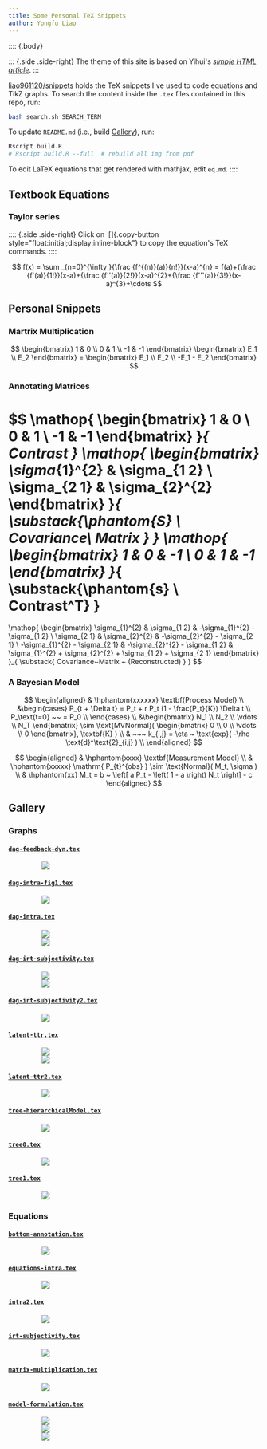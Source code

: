 ```yaml
---
title: Some Personal TeX Snippets
author: Yongfu Liao
---
```



<!-- 
To Do: 
    move mathjax to document bottom (pandoc_html())
    copy math TeX command button (JS)
        1. extract plain text from .math.display
        2. save to some element
        3. add a copy button
 -->

:::: {.body}

::: {.side .side-right}
The theme of this site is based on Yihui's [*simple HTML article*](https://yihui.org/en/2023/10/html-article/).
:::

[liao961120/snippets](https://github.com/liao961120/snippets) holds the TeX snippets I've used to code equations and TikZ graphs. To search the content inside the `.tex` files contained in this repo, run:

```bash
bash search.sh SEARCH_TERM
```

To update `README.md` (i.e., build [Gallery](#gallery)), run:

```bash
Rscript build.R
# Rscript build.R --full  # rebuild all img from pdf
```

To edit LaTeX equations that get rendered with mathjax, edit `eq.md`.
::::



Textbook Equations
------------------

### Taylor series

:::: {.side .side-right}
Click on &nbsp;[]{.copy-button style="float:initial;display:inline-block"} 
to copy the equation's TeX commands.
::::

$$
f(x) = \sum _{n=0}^{\infty }{\frac {f^{(n)}(a)}{n!}}(x-a)^{n} 
     = f(a)+{\frac {f'(a)}{1!}}(x-a)+{\frac {f''(a)}{2!}}(x-a)^{2}+{\frac {f'''(a)}{3!}}(x-a)^{3}+\cdots
$$



Personal Snippets
-----------------

### Martrix Multiplication

$$
\begin{bmatrix}
    1 & 0 \\
    0 & 1 \\
    -1 & -1
    \end{bmatrix} 
    \begin{bmatrix}
    E_1 \\
    E_2
    \end{bmatrix} = 
    \begin{bmatrix}
    E_1 \\
    E_2 \\
    -E_1 - E_2
\end{bmatrix}
$$


### Annotating Matrices

$$
\mathop{
   \begin{bmatrix}
   1 & 0 \\
   0 & 1 \\
   -1 & -1
   \end{bmatrix}
}_{ Contrast } 
\mathop{
   \begin{bmatrix}
   \sigma_{1}^{2} & \sigma_{1 2} \\
   \sigma_{2 1} & \sigma_{2}^{2} 
   \end{bmatrix}
}_{ \substack{\phantom{S} \\ Covariance\\ Matrix } } 
\mathop{
   \begin{bmatrix}
   1 & 0 & -1 \\
   0 & 1 & -1
   \end{bmatrix}
}_{  \substack{\phantom{s} \\ Contrast^T} } 
=
\mathop{
   \begin{bmatrix}
   \sigma_{1}^{2}                 & \sigma_{1 2}                     & -\sigma_{1}^{2} - \sigma_{1 2} \\
   \sigma_{2 1}                   & \sigma_{2}^{2}                   & -\sigma_{2}^{2} - \sigma_{2 1} \\
   -\sigma_{1}^{2} - \sigma_{2 1} & -\sigma_{2}^{2} - \sigma_{1 2} & \sigma_{1}^{2} + \sigma_{2}^{2} + \sigma_{1 2} + \sigma_{2 1}
   \end{bmatrix}
}_{ \substack{ Covariance~Matrix ~ (Reconstructed) } } 
$$


### A Bayesian Model

$$
\begin{aligned} 
    & \hphantom{xxxxxx} \textbf{Process Model} \\
    &\begin{cases}
        P_{t + \Delta t} = P_t + r P_t (1 - \frac{P_t}{K}) \Delta t \\
        P_\text{t=0}  ~~ = P_0 \\
    \end{cases} 
    \\
    &\begin{bmatrix}
        N_1 \\
        N_2 \\
        \vdots \\
        N_T
    \end{bmatrix} \sim \text{MVNormal}( 
        \begin{bmatrix}
            0 \\
            0 \\
            \vdots \\
            0
        \end{bmatrix}, 
    \textbf{K} ) 
    \\
    & ~~~ k_{i,j} = \eta ~ \text{exp}( -\rho \text{d}^\text{2}_{i,j} ) \\
\end{aligned}
$$


$$
\begin{aligned}
    & \hphantom{xxxx} \textbf{Measurement Model} \\
    & \hphantom{xxxxx} \mathrm{ P_{t}^{obs} }  \sim \text{Normal}( M_t, \sigma )  \\
    & \hphantom{xx} M_t                     =  b ~ \left[ a P_t - \left( 1 - a \right) N_t \right] - c 
\end{aligned}
$$


<!-- GALLERY -->
<!-- The content below is autogenerated, edit build.R instead. -->

Gallery
-------

### Graphs

#### [`dag-feedback-dyn.tex`](https://github.com/liao961120/snippets/tree/main/tikz/dag-feedback-dyn.tex)
   <img src="tikz/PDF/dag-feedback-dyn.png" style="display:block;max-height:300px;max-width:370px; margin:0 auto; padding: 0 auto;" />

#### [`dag-intra-fig1.tex`](https://github.com/liao961120/snippets/tree/main/tikz/dag-intra-fig1.tex)
   <img src="tikz/PDF/dag-intra-fig1.png" style="display:block;max-height:300px;max-width:370px; margin:0 auto; padding: 0 auto;" />

#### [`dag-intra.tex`](https://github.com/liao961120/snippets/tree/main/tikz/dag-intra.tex)
   <img src="tikz/PDF/dag-intra-fig1.png" style="display:block;max-height:300px;max-width:370px; margin:0 auto; padding: 0 auto;" />
   <img src="tikz/PDF/dag-intra.png" style="display:block;max-height:300px;max-width:370px; margin:0 auto; padding: 0 auto;" />

#### [`dag-irt-subjectivity.tex`](https://github.com/liao961120/snippets/tree/main/tikz/dag-irt-subjectivity.tex)
   <img src="tikz/PDF/dag-irt-subjectivity.png" style="display:block;max-height:300px;max-width:370px; margin:0 auto; padding: 0 auto;" />
   <img src="tikz/PDF/dag-irt-subjectivity2.png" style="display:block;max-height:300px;max-width:370px; margin:0 auto; padding: 0 auto;" />

#### [`dag-irt-subjectivity2.tex`](https://github.com/liao961120/snippets/tree/main/tikz/dag-irt-subjectivity2.tex)
   <img src="tikz/PDF/dag-irt-subjectivity2.png" style="display:block;max-height:300px;max-width:370px; margin:0 auto; padding: 0 auto;" />

#### [`latent-ttr.tex`](https://github.com/liao961120/snippets/tree/main/tikz/latent-ttr.tex)
   <img src="tikz/PDF/latent-ttr.png" style="display:block;max-height:300px;max-width:370px; margin:0 auto; padding: 0 auto;" />
   <img src="tikz/PDF/latent-ttr2.png" style="display:block;max-height:300px;max-width:370px; margin:0 auto; padding: 0 auto;" />

#### [`latent-ttr2.tex`](https://github.com/liao961120/snippets/tree/main/tikz/latent-ttr2.tex)
   <img src="tikz/PDF/latent-ttr2.png" style="display:block;max-height:300px;max-width:370px; margin:0 auto; padding: 0 auto;" />

#### [`tree-hierarchicalModel.tex`](https://github.com/liao961120/snippets/tree/main/tikz/tree-hierarchicalModel.tex)
   <img src="tikz/PDF/tree-hierarchicalModel.png" style="display:block;max-height:300px;max-width:370px; margin:0 auto; padding: 0 auto;" />

#### [`tree0.tex`](https://github.com/liao961120/snippets/tree/main/tikz/tree0.tex)
   <img src="tikz/PDF/tree0.png" style="display:block;max-height:300px;max-width:370px; margin:0 auto; padding: 0 auto;" />

#### [`tree1.tex`](https://github.com/liao961120/snippets/tree/main/tikz/tree1.tex)
   <img src="tikz/PDF/tree1.png" style="display:block;max-height:300px;max-width:370px; margin:0 auto; padding: 0 auto;" />

### Equations

#### [`bottom-annotation.tex`](https://github.com/liao961120/snippets/tree/main/eq/bottom-annotation.tex)
   <img src="eq/PDF/bottom-annotation.png" style="display:block;max-height:300px;max-width:370px; margin:0 auto; padding: 0 auto;" />

#### [`equations-intra.tex`](https://github.com/liao961120/snippets/tree/main/eq/equations-intra.tex)
   <img src="eq/PDF/equations-intra.png" style="display:block;max-height:300px;max-width:370px; margin:0 auto; padding: 0 auto;" />

#### [`intra2.tex`](https://github.com/liao961120/snippets/tree/main/eq/intra2.tex)
   <img src="eq/PDF/intra2.png" style="display:block;max-height:300px;max-width:370px; margin:0 auto; padding: 0 auto;" />

#### [`irt-subjectivity.tex`](https://github.com/liao961120/snippets/tree/main/eq/irt-subjectivity.tex)
   <img src="eq/PDF/irt-subjectivity.png" style="display:block;max-height:300px;max-width:370px; margin:0 auto; padding: 0 auto;" />

#### [`matrix-multiplication.tex`](https://github.com/liao961120/snippets/tree/main/eq/matrix-multiplication.tex)
   <img src="eq/PDF/matrix-multiplication.png" style="display:block;max-height:300px;max-width:370px; margin:0 auto; padding: 0 auto;" />

#### [`model-formulation.tex`](https://github.com/liao961120/snippets/tree/main/eq/model-formulation.tex)
   <img src="eq/PDF/model-formulation_1.png" style="display:block;max-height:300px;max-width:370px; margin:0 auto; padding: 0 auto;" />
   <img src="eq/PDF/model-formulation_2.png" style="display:block;max-height:300px;max-width:370px; margin:0 auto; padding: 0 auto;" />
   <img src="eq/PDF/model-formulation_3.png" style="display:block;max-height:300px;max-width:370px; margin:0 auto; padding: 0 auto;" />
